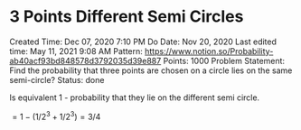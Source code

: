 # 3 Points Different Semi Circles

Created Time: Dec 07, 2020 7:10 PM
Do Date: Nov 20, 2020
Last edited time: May 11, 2021 9:08 AM
Pattern: https://www.notion.so/Probability-ab40acf93bd848578d3792035d39e887
Points: 1000
Problem Statement: Find the probability that three points are chosen on a circle lies on the same semi-circle?
Status: done

Is equivalent 1 - probability that they lie on the different semi circle.

$= 1 - (1/2^3 + 1/2^3) = 3/4$